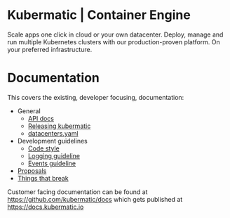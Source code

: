 # Kubermatic | Container Engine

Scale apps one click in cloud or your own datacenter.
Deploy, manage and run multiple Kubernetes clusters with our production-proven platform.
On your preferred infrastructure.

# Documentation

This covers the existing, developer focusing, documentation:

- General
  - [API docs](docs/api-docs.md)
  - [Releasing kubermatic](docs/release-process.md) 
  - [datacenters.yaml](docs/datacenters.md)
- Development guidelines
  - [Code style](docs/code-style)
  - [Logging guideline](docs/logging.md)
  - [Events guideline](docs/events.md)
- [Proposals](docs/proposals)
- [Things that break](docs/things-that-break.md)


Customer facing documentation can be found at https://github.com/kubermatic/docs which gets published at https://docs.kubermatic.io 
